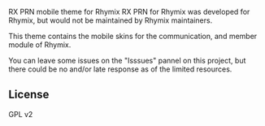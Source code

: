 RX PRN mobile theme for Rhymix
RX PRN for Rhymix was developed for Rhymix, but would not be maintained by Rhymix maintainers.

This theme contains the mobile skins for the communication, and member module of Rhymix.

You can leave some issues on the "Isssues" pannel on this project, but there could be no and/or late response as of the limited resources.

## License
GPL v2
